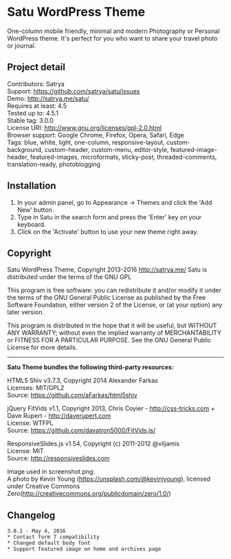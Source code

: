 # Satu WordPress Theme
One-column mobile friendly, minimal and modern Photography or Personal WordPress theme. It's perfect for you who want to share your travel photo or journal.

## Project detail
Contributors: Satrya  
Support: https://github.com/satrya/satu/issues  
Demo: http://satrya.me/satu/  
Requires at least: 4.5  
Tested up to: 4.5.1  
Stable tag: 3.0.0  
License URI: http://www.gnu.org/licenses/gpl-2.0.html  
Browser support: Google Chrome, Firefox, Opera, Safari, Edge  
Tags: blue, white, light, one-column, responsive-layout, custom-background, custom-header, custom-menu, editor-style, featured-image-header, featured-images, microformats, sticky-post, threaded-comments, translation-ready, photoblogging  

## Installation

1. In your admin panel, go to Appearance -> Themes and click the 'Add New' button.
2. Type in Satu in the search form and press the 'Enter' key on your keyboard.
3. Click on the 'Activate' button to use your new theme right away.

## Copyright

Satu WordPress Theme, Copyright 2013-2016 http://satrya.me/
Satu is distributed under the terms of the GNU GPL

This program is free software: you can redistribute it and/or modify
it under the terms of the GNU General Public License as published by
the Free Software Foundation, either version 2 of the License, or
(at your option) any later version.

This program is distributed in the hope that it will be useful,
but WITHOUT ANY WARRANTY; without even the implied warranty of
MERCHANTABILITY or FITNESS FOR A PARTICULAR PURPOSE. See the
GNU General Public License for more details.

---

**Satu Theme bundles the following third-party resources:**

HTML5 Shiv v3.7.3, Copyright 2014 Alexander Farkas  
Licenses: MIT/GPL2  
Source: https://github.com/aFarkas/html5shiv

jQuery FitVids v1.1, Copyright 2013, Chris Coyier - http://css-tricks.com + Dave Rupert - http://daverupert.com  
License: WTFPL  
Source: https://github.com/davatron5000/FitVids.js/

ResponsiveSlides.js v1.54, Copyright (c) 2011-2012 @viljamis  
License: MIT  
Source: http://responsiveslides.com

Image used in screenshot.png:  
A photo by Kevin Young (https://unsplash.com/@kevinjyoung), licensed under Creative Commons Zero(http://creativecommons.org/publicdomain/zero/1.0/)

## Changelog

```
3.0.1 - May 4, 2016
* Contact form 7 compatibility
* Changed default body font
* Support featured image on home and archives page
```
